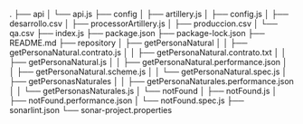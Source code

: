 .
├── api
│   └── api.js
├── config
│   ├── artillery.js
│   ├── config.js
│   ├── desarrollo.csv
│   ├── processorArtillery.js
│   ├── produccion.csv
│   └── qa.csv
├── index.js
├── package.json
├── package-lock.json
├── README.md
├── repository
│   ├── getPersonaNatural
│   │   ├── getPersonaNatural.contrato.js
│   │   ├── getPersonaNatural.contrato.txt
│   │   ├── getPersonaNatural.js
│   │   ├── getPersonaNatural.performance.json
│   │   ├── getPersonaNatural.scheme.js
│   │   └── getPersonaNatural.spec.js
│   ├── getPersonasNaturales
│   │   ├── getPersonaNaturales.performance.json
│   │   └── getPersonasNaturales.js
│   └── notFound
│       ├── notFound.js
│       ├── notFound.performance.json
│       └── notFound.spec.js
├── sonarlint.json
└── sonar-project.properties
